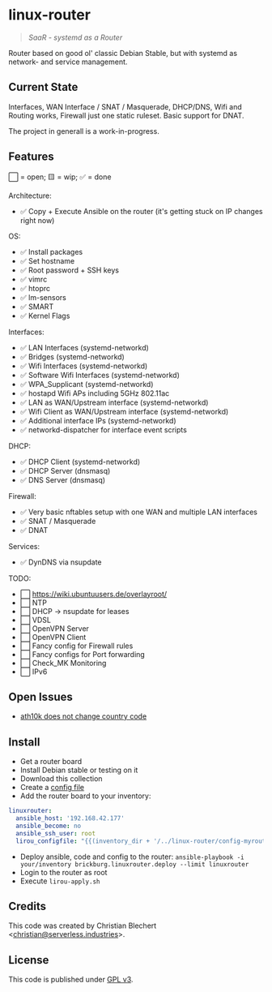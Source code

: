 # linux-router

> *SaaR - systemd as a Router*

Router based on good ol' classic Debian Stable, but with systemd as network- and service management.

## Current State

Interfaces, WAN Interface / SNAT / Masquerade, DHCP/DNS, Wifi and Routing works, 
Firewall just one static ruleset. Basic support for DNAT.

The project in generall is a work-in-progress.

## Features

⬜ = open; 🟨 = wip; ✅ = done

Architecture:

- ✅ Copy + Execute Ansible on the router (it's getting stuck on IP changes right now)

OS:

- ✅ Install packages
- ✅ Set hostname
- ✅ Root password + SSH keys
- ✅ vimrc
- ✅ htoprc
- ✅ lm-sensors
- ✅ SMART
- ✅ Kernel Flags

Interfaces:

- ✅ LAN Interfaces (systemd-networkd)
- ✅ Bridges (systemd-networkd)
- ✅ Wifi Interfaces (systemd-networkd)
- ✅ Software Wifi Interfaces (systemd-networkd)
- ✅ WPA_Supplicant (systemd-networkd)
- ✅ hostapd Wifi APs including 5GHz 802.11ac
- ✅ LAN as WAN/Upstream interface (systemd-networkd)
- ✅ Wifi Client as WAN/Upstream interface (systemd-networkd)
- ✅ Additional interface IPs (systemd-networkd)
- ✅ networkd-dispatcher for interface event scripts

DHCP:

- ✅ DHCP Client (systemd-networkd)
- ✅ DHCP Server (dnsmasq)
- ✅ DNS Server (dnsmasq)

Firewall:

- ✅ Very basic nftables setup with one WAN and multiple LAN interfaces
- ✅ SNAT / Masquerade
- ✅ DNAT

Services:

- ✅ DynDNS via nsupdate

TODO:

- ⬜ https://wiki.ubuntuusers.de/overlayroot/
- ⬜ NTP
- ⬜ DHCP -> nsupdate for leases
- ⬜ VDSL
- ⬜ OpenVPN Server
- ⬜ OpenVPN Client
- ⬜ Fancy config for Firewall rules
- ⬜ Fancy configs for Port forwarding
- ⬜ Check_MK Monitoring
- ⬜ IPv6

## Open Issues

- [ath10k does not change country code](./README-wifi.md)

## Install

- Get a router board
- Install Debian stable or testing on it
- Download this collection
- Create a [config file](./config-example.yml)
- Add the router board to your inventory:

```yml
linuxrouter:
  ansible_host: '192.168.42.177'
  ansible_become: no
  ansible_ssh_user: root
  lirou_configfile: "{{(inventory_dir + '/../linux-router/config-myrouter.yml') | realpath}}"
```

- Deploy ansible, code and config to the router: `ansible-playbook -i your/inventory brickburg.linuxrouter.deploy --limit linuxrouter`
- Login to the router as root
- Execute `lirou-apply.sh`

## Credits

This code was created by Christian Blechert <[christian@serverless.industries](mailto:christian@serverless.industries)>.

## License

This code is published under [GPL v3](./LICENSE.txt).
